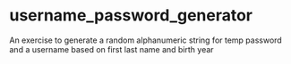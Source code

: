 # username_password_generator

An exercise to generate a random alphanumeric string for temp password and a username based on first last name and birth year
